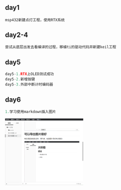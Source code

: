 <!--
 * @Description: da
 * @Author: Liang xiaoqi
 * @Date: 2022-12-21 23:10:10
 * @LastEditTime: 2022-12-22 21:43:04
 * @LastEditors: Liang xiaoqi
-->
#
## day1
    msp432新建点灯工程，使用RTX系统
## day2-4
    尝试从底层出发去看编译的过程，移植ti的驱动代码并新建keil工程
## day5
```c
day5-1.RTX上OLED测试成功
day5-2.新增按键
day5-3.外部中断计时编码器
```

## day6

```c
1.学习使用markdown插入图片
```

<img src="assets/image-20221223205958984.png" alt="image-20221223205958984" style="zoom:25%;" />	
